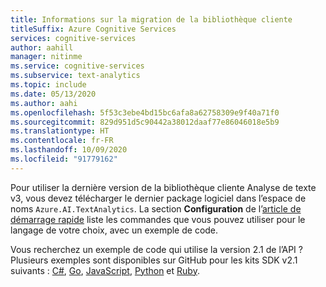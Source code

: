 ```yaml
---
title: Informations sur la migration de la bibliothèque cliente
titleSuffix: Azure Cognitive Services
services: cognitive-services
author: aahill
manager: nitinme
ms.service: cognitive-services
ms.subservice: text-analytics
ms.topic: include
ms.date: 05/13/2020
ms.author: aahi
ms.openlocfilehash: 5f53c3ebe4bd15bc6afa8a62758309e9f40a71f0
ms.sourcegitcommit: 829d951d5c90442a38012daaf77e86046018e5b9
ms.translationtype: HT
ms.contentlocale: fr-FR
ms.lasthandoff: 10/09/2020
ms.locfileid: "91779162"
---
```

Pour utiliser la dernière version de la bibliothèque cliente Analyse de texte v3, vous devez télécharger le dernier package logiciel dans l’espace de noms `Azure.AI.TextAnalytics`. La section **Configuration** de l’[article de démarrage rapide](../quickstarts/text-analytics-sdk.md) liste les commandes que vous pouvez utiliser pour le langage de votre choix, avec un exemple de code.

Vous recherchez un exemple de code qui utilise la version 2.1 de l’API ? Plusieurs exemples sont disponibles sur GitHub pour les kits SDK v2.1 suivants : [C#](https://github.com/Azure-Samples/cognitive-services-dotnet-sdk-samples/tree/master/samples/TextAnalytics), [Go](https://github.com/Azure-Samples/azure-sdk-for-go-samples/blob/master/cognitiveservices/textanalytics.go), [JavaScript](https://github.com/Azure-Samples/cognitive-services-node-sdk-samples/blob/master/Samples/textAnalytics.js), [Python](https://github.com/Azure-Samples/cognitive-services-python-sdk-samples/blob/master/samples/language/text_analytics_samples.py) et [Ruby](https://github.com/Azure-Samples/cognitive-services-ruby-sdk-samples/blob/master/samples/text_analytics.rb).
